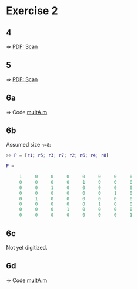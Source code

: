 Exercise 2
==========


4
--

&rArr; [PDF: Scan](https://github.com/alshain/eth-numcse/blob/master/02/4.pdf)

5
--

&rArr; [PDF: Scan](https://github.com/alshain/eth-numcse/blob/master/02/5.pdf)

6a
--

&rArr; Code [multA.m](https://github.com/alshain/eth-numcse/blob/master/02/multA.m)

6b
--

Assumed size `n=8`:

````matlab
>> P = [r1; r5; r3; r7; r2; r6; r4; r8]

P =

     1     0     0     0     0     0     0     0
     0     0     0     0     1     0     0     0
     0     0     1     0     0     0     0     0
     0     0     0     0     0     0     1     0
     0     1     0     0     0     0     0     0
     0     0     0     0     0     1     0     0
     0     0     0     1     0     0     0     0
     0     0     0     0     0     0     0     1
````

6c
--

Not yet digitized.

6d
--

&rArr; Code [multA.m](https://github.com/alshain/eth-numcse/blob/master/02/solveA.m)
